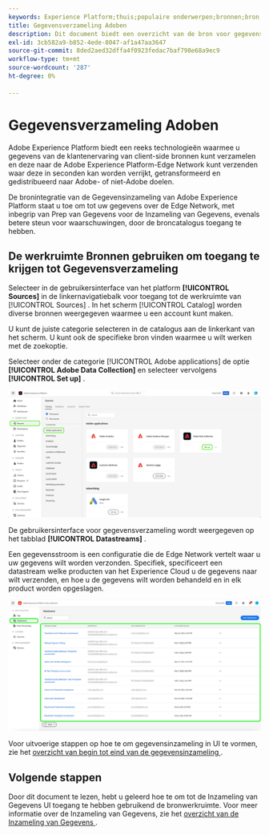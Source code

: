 ```yaml
---
keywords: Experience Platform;thuis;populaire onderwerpen;bronnen;bron;gegevensverzameling
title: Gegevensverzameling Adoben
description: Dit document biedt een overzicht van de bron voor gegevensverzameling van Adoben.
exl-id: 3cb582a9-b852-4ede-8047-af1a47aa3647
source-git-commit: 8ded2aed32dffa4f0923fedac7baf798e68a9ec9
workflow-type: tm+mt
source-wordcount: '287'
ht-degree: 0%

---
```


# Gegevensverzameling Adoben

Adobe Experience Platform biedt een reeks technologieën waarmee u gegevens van de klantenervaring van client-side bronnen kunt verzamelen en deze naar de Adobe Experience Platform-Edge Network kunt verzenden waar deze in seconden kan worden verrijkt, getransformeerd en gedistribueerd naar Adobe- of niet-Adobe doelen.

De bronintegratie van de Gegevensinzameling van Adobe Experience Platform staat u toe om tot uw gegevens over de Edge Network, met inbegrip van Prep van Gegevens voor de Inzameling van Gegevens, evenals betere steun voor waarschuwingen, door de broncatalogus toegang te hebben.

## De werkruimte Bronnen gebruiken om toegang te krijgen tot Gegevensverzameling

Selecteer in de gebruikersinterface van het platform **[!UICONTROL Sources]** in de linkernavigatiebalk voor toegang tot de werkruimte van [!UICONTROL Sources] . In het scherm [!UICONTROL Catalog] worden diverse bronnen weergegeven waarmee u een account kunt maken.

U kunt de juiste categorie selecteren in de catalogus aan de linkerkant van het scherm. U kunt ook de specifieke bron vinden waarmee u wilt werken met de zoekoptie.

Selecteer onder de categorie [!UICONTROL Adobe applications] de optie **[!UICONTROL Adobe Data Collection]** en selecteer vervolgens **[!UICONTROL Set up]** .

![ gegevens-inzameling ](./images/data-collection/catalog.png)

De gebruikersinterface voor gegevensverzameling wordt weergegeven op het tabblad **[!UICONTROL Datastreams]** .

Een gegevensstroom is een configuratie die de Edge Network vertelt waar u uw gegevens wilt worden verzonden. Specifiek, specificeert een datastream welke producten van het Experience Cloud u de gegevens naar wilt verzenden, en hoe u de gegevens wilt worden behandeld en in elk product worden opgeslagen.

![ gegevensstromen ](./images/data-collection/datastreams.png)

Voor uitvoerige stappen op hoe te om gegevensinzameling in UI te vormen, zie het [ overzicht van begin tot eind van de gegevensinzameling ](../../../collection/e2e.md).

## Volgende stappen

Door dit document te lezen, hebt u geleerd hoe te om tot de Inzameling van Gegevens UI toegang te hebben gebruikend de bronwerkruimte. Voor meer informatie over de Inzameling van Gegevens, zie het [ overzicht van de Inzameling van Gegevens ](../../../collection/e2e.md).
